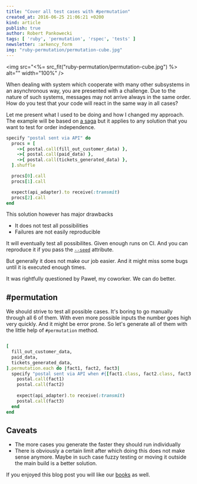```yaml
---
title: "Cover all test cases with #permutation"
created_at: 2016-06-25 21:06:21 +0200
kind: article
publish: true
author: Robert Pankowecki
tags: [ 'ruby', 'permutation', 'rspec', 'tests' ]
newsletter: :arkency_form
img: "ruby-permutation/permutation-cube.jpg"
---
```


<img src="<%= src_fit("ruby-permutation/permutation-cube.jpg") %> alt="" width="100%" />

When dealing with system which cooperate with many other
subsystems in an asynchronous way, you are presented with
a challenge. Due to the nature of such systems, messages
may not arrive always in the same order. How do you test
that your code will react in the same way in all cases?

Let me present what I used to be doing and how I changed my
approach. The example will be based on [a saga](/course/saga/) but it
applies to any solution that you want to test for
order independence.

<!-- more -->

```ruby
specify "postal sent via API" do
  procs = [
    ->{ postal.call(fill_out_customer_data) },
    ->{ postal.call(paid_data) },
    ->{ postal.call(tickets_generated_data) },
  ].shuffle

  procs[0].call
  procs[1].call

  expect(api_adapter).to receive(:transmit)
  procs[2].call
end
```

This solution however has major drawbacks

* It does not test all possibilities
* Failures are not easily reproducible

It will eventually test all possibilites. Given enough runs on CI.
And you can reproduce it if you pass the [`--seed`](https://www.relishapp.com/rspec/rspec-core/docs/command-line/order)
attribute.

But generally it does not make our job easier. And it might miss some bugs
until it is executed enough times.

It was rightfully questioned by Paweł, my coworker. We can do better.

## #permutation

We should strive to test all possible cases. It's boring to go manually through all 6 of them.
With even more possible inputs the number goes high very quickly. And it might be error prone.
So let's generate all of them with the little help of `#permutation` method.

```ruby

[
  fill_out_customer_data,
  paid_data,
  tickets_generated_data,
].permutation.each do |fact1, fact2, fact3|
  specify "postal sent via API when #{[fact1.class, fact2.class, fact3.class].to_sentence}" do
    postal.call(fact1)
    postal.call(fact2)
    
    expect(api_adapter).to receive(:transmit)
    postal.call(fact3)
  end
end
```

## Caveats

* The more cases you generate the faster they should run individually
* There is obviously a certain limit after which doing this does not make sense anymore.
Maybe in such case fuzzy testing or moving it outside the main build is a better solution.

If you enjoyed this blog post you will like our [books](/products) as well.
